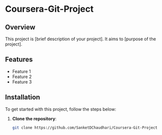 # Coursera-Git-Project

## Overview
This project is [brief description of your project]. It aims to [purpose of the project].

## Features
- Feature 1
- Feature 2
- Feature 3

## Installation
To get started with this project, follow the steps below:

1. **Clone the repository**:
   ```bash
   git clone https://github.com/SanketDChaudhari/Coursera-Git-Project
